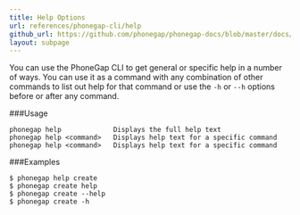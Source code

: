 ```yaml
---
title: Help Options
url: references/phonegap-cli/help
github_url: https://github.com/phonegap/phonegap-docs/blob/master/docs/references/phonegap-cli/help.html.md
layout: subpage
---
```


You can use the PhoneGap CLI to get general or specific help in a number of ways. You can use it as a command with any combination of 
other commands to list out help for that command or use the `-h` or `--h` options before or after any command. 

###Usage 
    
    phonegap help             Displays the full help text
    phonegap help <command>   Displays help text for a specific command
    phonegap help <command>   Displays help text for a specific command


###Examples

    $ phonegap help create
    $ phonegap create help
    $ phonegap create --help
    $ phonegap create -h